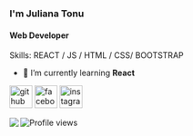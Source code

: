 ### I'm **Juliana Tonu**
#### Web Developer

Skills:  REACT / JS / HTML / CSS/ BOOTSTRAP

- 🌱 I’m currently learning **React** 


[<img src='https://cdn.jsdelivr.net/npm/simple-icons@3.0.1/icons/github.svg' alt='github' height='40'>](https://github.com/JulianaTonu)  [<img src='https://cdn.jsdelivr.net/npm/simple-icons@3.0.1/icons/facebook.svg' alt='facebook' height='40'>](https://www.facebook.com/JulianaTonu)  [<img src='https://cdn.jsdelivr.net/npm/simple-icons@3.0.1/icons/instagram.svg' alt='instagram' height='40'>](https://www.instagram.com/_____juliiiiiiiiiiiiiiii_____/)  

<img align="left" src =" https://github-readme-stats.vercel.app/api?username=JulianaTonu&theme=highcontrast&show_icons=true"/>
<img align="left" sec ="https://github-readme-stats.vercel.app/api/top-langs/?username=JulianaTonu&layout=compact)](https://github.com/anuraghazra/github-readme-stats"/>

![Profile views](https://gpvc.arturio.dev/JulianaTonu) 

 
